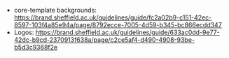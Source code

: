 - core-template backgrounds: https://brand.sheffield.ac.uk/guidelines/guide/fc2a02b9-c151-42ec-8597-103f4a85e94a/page/8792ecce-7005-4d59-b345-bc866ecdd347
- Logos: https://brand.sheffield.ac.uk/guidelines/guide/633ac0dd-9e77-42dc-b9cd-2370913f638a/page/c2ce5af4-d490-4908-93be-b5d3c9368f2e